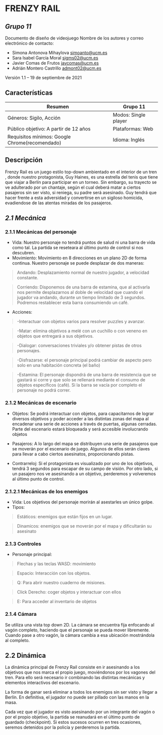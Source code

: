 # FRENZY RAIL

## _Grupo 11_

Documento de diseño de videojuego
Nombre de los autores y correo electrónico de contacto: 
- Simona Antonova Mihaylova simoanto@ucm.es
- Sara Isabel García Moral sigms02@ucm.es
- Javier Comas de Frutos javcomas@ucm.es
- Adrián Montero Castrillo admont02@ucm.es

Versión 1.1 – 19 de septiembre de 2021

## Características

| Resumen |Grupo 11 |
| ------ | ------ |
| Géneros: Sigilo, Acción | Modos: Single player |
|Público objetivo: A partir de 12 años| Plataformas: Web|
| Requisitos mínimos: Google Chrome(recomendado)|Idioma: Inglés|

## Descripción
 
 Frenzy Rail es un juego estilo top-down ambientado en el interior de un tren , donde nuestro protagonista, Guy Haines, es una estrella del tenis que tiene que viajar a Berlín para  participar en un torneo. Sin embargo, su trayecto se ve adulterado por un chantaje, según el cual deberá matar a ciertos pasajeros sin ser visto, si reniega, su padre será asesinado. Guy tendrá que hacer frente a esta adversidad y convertirse en un sigiloso homicida, evadiendose de las atentas miradas de los pasajeros.


## _2.1 Mecánica_
### 2.1.1 Mecánicas del personaje
- Vida: Nuestro personaje no tendrá puntos de salud ni una barra de vida como tal. La partida se reseteara al último punto de control si nos descubren.
- Movimiento:  Movimiento en 8 direcciones en un plano 2D de forma continua. Nuestro personaje se puede desplazar de dos maneras:
> Andando: Desplazamiento normal de nuestro jugador, a velocidad constante.

>Corriendo: Disponemos de una barra de estamina, que al activarla nos permite desplazarnos al doble de velocidad que cuando el jugador va andando, durante un tiempo limitado de 3 segundos. Podremos restablecer esta barra consumiendo un café.

- Acciones:
>-Interactuar con objetos varios para resolver puzzles y avanzar.

>-Matar: elimina objetivos a melé con un cuchillo o con veneno en objetos que entregará a sus objetivos.

>-Dialogar: conversaciones triviales y/o obtener pistas de otros personajes.

>-Disfrazarse: el personaje principal podrá cambiar de aspecto pero solo en una habitación concreta (el baño)

>-Estamina: El personaje dispondrá de una barra de resistencia que se gastará si corre y que solo se             rellenará mediante el consumo de objetos específicos (café). Si la barra se vacía por completo el personaje no podrá correr.

### 2.1.2 Mecánicas de escenario
- Objetos: Se podrá interactuar con objetos, para capacitarnos de lograr diversos objetivos y poder acceder a las distintas zonas del mapa al encadenar una serie de acciones a través de puertas, algunas cerradas. Parte del escenario estará bloqueada y será accesible involucrando objetos  

- Pasajeros: A lo largo del mapa se distribuyen una serie de pasajeros que se moverán por el escenario de juego. Algunos de ellos serán claves para llevar a cabo ciertos asesinatos, proporcionando pistas.

- Contrarreloj: Si el protagonista es visualizado por uno de los objetivos, tendrá 3 segundos para escapar de su campo de visión. Por otro lado, si un pasajero nos ve asesinando a un objetivo, perderemos y volveremos al último punto de control. 

### 2.1.2.1 Mecánicas de los enemigos
- Vida: Los objetivos del personaje morirán al asestarles un único golpe.
- Tipos: 
>Estáticos: enemigos que están fijos en un lugar.

>Dinamicos: enemigos que se moverán por el mapa y dificultarán su asesinato

### 2.1.3 Controles
- Personaje principal:
>Flechas y las teclas WASD: movimiento

>Espacio: Interacción con los objetos.

>Q: Para abrir nuestro cuaderno de misiones.

>Click Derecho: coger objetos y interactuar con ellos

>E: Para acceder al inventario de objetos 

### 2.1.4 Cámara
Se utiliza una vista top down 2D.
La cámara se encuentra fija enfocando al vagón completo, haciendo que el personaje se pueda mover libremente. Cuando pase a otro vagón, la cámara cambia a esa ubicación mostrándola al completo.

## 2.2 Dinámica
La dinámica principal de Frenzy Rail consiste en ir asesinando a los objetivos que nos marca el propio juego, moviéndonos por los vagones del tren. Para ello será necesario ir combinando las distintas mecánicas y elementos interactivos del escenario.

La forma de ganar será eliminar a todos los enemigos sin ser visto y llegar a Berlín. En definitiva, el jugador no puede ser pillado con las manos en la masa.

Cada vez que el jugador es visto asesinando por un integrante del vagón o por el propio objetivo, la partida se reanudará en el último punto de guardado (checkpoint). Si estos sucesos ocurren en tres ocasiones, seremos detenidos por la policía y perderemos la partida.

